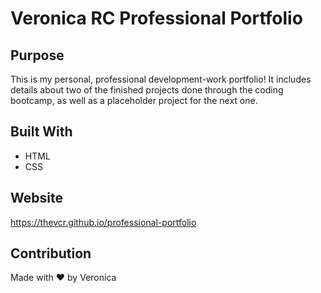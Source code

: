 # Veronica RC Professional Portfolio

## Purpose
This is my personal, professional development-work portfolio! It includes details about two of the finished projects done through the coding bootcamp, as well as a placeholder project for the next one.

## Built With
* HTML
* CSS

## Website
https://thevcr.github.io/professional-portfolio

## Contribution
Made with ❤️ by Veronica
